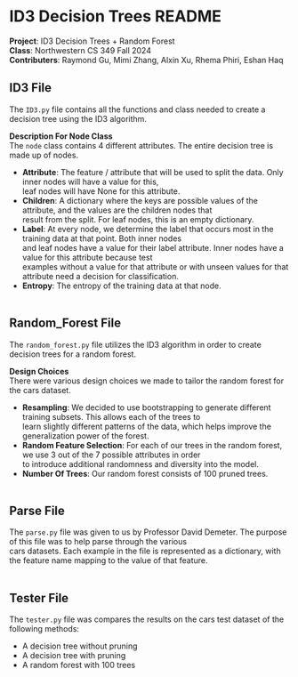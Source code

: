 # ID3 Decision Trees README
 **Project**: ID3 Decision Trees + Random Forest<br>
 **Class**: Northwestern CS 349 Fall 2024<br>
 **Contributers**: Raymond Gu, Mimi Zhang, Alxin Xu, Rhema Phiri, Eshan Haq

## ID3 File
The `ID3.py` file contains all the functions and class needed to create a decision tree using the ID3 algorithm.<br>

**Description For Node Class**<br>
The `node` class contains 4 different attributes. The entire decision tree is made up of nodes.<br>
- **Attribute**: The feature / attribute that will be used to split the data. Only inner nodes will have a value for this,<br>
                 leaf nodes will have None for this attribute.<br>
- **Children**: A dictionary where the keys are possible values of the attribute, and the values are the children nodes that<br>
                result from the split. For leaf nodes, this is an empty dictionary.<br>
- **Label**: At every node, we determine the label that occurs most in the training data at that point. Both inner nodes<br>
             and leaf nodes have a value for their label attribute. Inner nodes have a value for this attribute because test<br>
             examples without a value for that attribute or with unseen values for that attribute need a decision for classification.
- **Entropy**: The entropy of the training data at that node.<br><br>

## Random_Forest File
The `random_forest.py` file utilizes the ID3 algorithm in order to create decision trees for a random forest.<br>

**Design Choices**<br>
There were various design choices we made to tailor the random forest for the cars dataset.
- **Resampling**: We decided to use bootstrapping to generate different training subsets. This allows each of the trees to<br>
                  learn slightly different patterns of the data, which helps improve the generalization power of the forest.<br>
- **Random Feature Selection**: For each of our trees in the random forest, we use 3 out of the 7 possible attributes in order<br>
                                to introduce additional randomness and diversity into the model.<br>
- **Number Of Trees**: Our random forest consists of 100 pruned trees.<br><br>

## Parse File
The `parse.py` file was given to us by Professor David Demeter. The purpose of this file was to help parse through the various<br>
cars datasets. Each example in the file is represented as a dictionary, with the feature name mapping to the value of that feature.<br><br>

## Tester File
The `tester.py` file was compares the results on the cars test dataset of the following methods:
- A decision tree without pruning
- A decision tree with pruning
- A random forest with 100 trees
